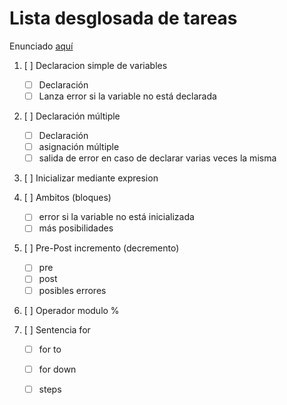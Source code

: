# Lista desglosada de tareas
Enunciado [aquí](PLX-2014.pdf)
1. [ ] Declaracion simple de variables
	- [ ] Declaración
	- [ ] Lanza error si la variable no está declarada
2. [ ] Declaración múltiple
	- [ ] Declaración
	- [ ] asignación múltiple
	- [ ] salida de error en caso de declarar varias veces la misma

3. [ ] Inicializar mediante expresion

4. [ ] Ambitos (bloques)
	- [ ] error si la variable no está inicializada
	- [ ] más posibilidades
5. [ ] Pre-Post incremento (decremento)
	- [ ] pre
	- [ ] post
	- [ ] posibles errores
6. [ ] Operador modulo \%
7. [ ] Sentencia for
	- [ ] for to
	- [ ] for down
	- [ ] steps


